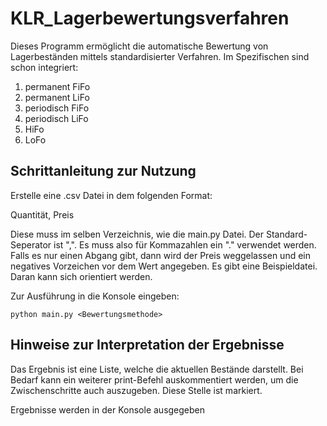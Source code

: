 # KLR_Lagerbewertungsverfahren

Dieses Programm ermöglicht die automatische Bewertung von Lagerbeständen mittels standardisierter Verfahren.
Im Spezifischen sind schon integriert:
1. permanent FiFo
2. permanent LiFo
3. periodisch FiFo
4. periodisch LiFo
5. HiFo
6. LoFo


## Schrittanleitung zur Nutzung

Erstelle eine .csv Datei in dem folgenden Format: 

Quantität, Preis

Diese muss im selben Verzeichnis, wie die main.py Datei. Der Standard-Seperator ist ",". Es muss also für Kommazahlen ein "." verwendet werden.
Falls es nur einen Abgang gibt, dann wird der Preis weggelassen und ein negatives Vorzeichen vor dem Wert angegeben.
Es gibt eine Beispieldatei. Daran kann sich orientiert werden.

Zur Ausführung in die Konsole eingeben:

```
python main.py <Bewertungsmethode>
```

## Hinweise zur Interpretation der Ergebnisse
Das Ergebnis ist eine Liste, welche die aktuellen Bestände darstellt. Bei Bedarf kann ein weiterer print-Befehl auskommentiert werden, um die Zwischenschritte auch auszugeben.
Diese Stelle ist markiert.

Ergebnisse werden in der Konsole ausgegeben
